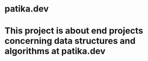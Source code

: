 # patika.dev
# This project is about end projects concerning data structures and algorithms at patika.dev
